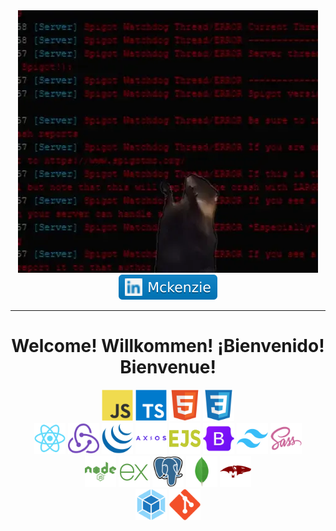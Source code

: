 <div id="header" align="center">
<img src= ./ezgif.com-crop.webp>
</div>
<div id="linkedIn_badge" align="center">
  <a href="https://www.linkedin.com/in/mckenzie-morris91/">
    <img src=./MckenzieLinkedIn.svg >
  </a>
</div>
<hr></hr>

<h1 align="center">Welcome! Willkommen! ¡Bienvenido! Bienvenue!</h1>
<div id="languages" align="center" >
  <img src = ./javascript-original.svg height=50px width=50px>
  <img src = ./typescript-original.svg height=50px width=50px>
  <img src = ./html5-original.svg height=50px width=50px>
  <img src = ./css3-original.svg height=50px width=50px>
</div>
<div id="frontend" align="center">
  <img src = ./react-original.svg height=50px width=50px>
  <img src = ./redux-original.svg height=50px width=50px>
  <img src = ./jquery-original.svg height=50px width=50px>
  <img src = ./axios-plain-wordmark.svg height=50px width=50px>
  <img src = ./icons8-ejs.svg height=50px width=50px>
  <img src = ./bootstrap-original.svg height=50px width=50px>
  <img src = ./tailwindcss-original.svg height=50px width=50px>
  <img src = ./sass-original.svg height=50px width=50px>
</div>
<div id="backend" align="center">
  <img src = ./nodejs-plain-wordmark.svg height=50px width=50px>
  <img src = ./icons8-express-js.svg height=50px width=50px>
  <img src = ./postgresql-original.svg height=50px width=50px>
  <img src = ./mongodb-original.svg height=50px width=50px>
  <img src = ./mongoose-original.svg height=50px width=50px>
</div>
<div id="tools" align="center">
  <img src = ./webpack-original.svg height=50px width=50px>
  <img src = ./git-original.svg height=50px width=50px>
</div>
